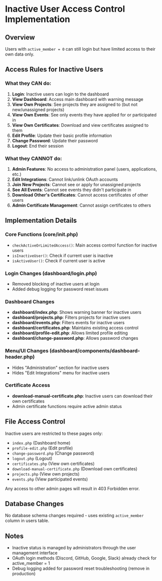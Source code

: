 # Inactive User Access Control Implementation

## Overview
Users with `active_member = 0` can still login but have limited access to their own data only.

## Access Rules for Inactive Users

### What they CAN do:
1. **Login**: Inactive users can login to the dashboard
2. **View Dashboard**: Access main dashboard with warning message
3. **View Own Projects**: See projects they are assigned to (but not new/unassigned projects)
4. **View Own Events**: See only events they have applied for or participated in
5. **View Own Certificates**: Download and view certificates assigned to them
6. **Edit Profile**: Update their basic profile information
7. **Change Password**: Update their password
8. **Logout**: End their session

### What they CANNOT do:
1. **Admin Features**: No access to administration panel (users, applications, etc.)
2. **Edit Integrations**: Cannot link/unlink OAuth accounts
3. **Join New Projects**: Cannot see or apply for unassigned projects
4. **See All Events**: Cannot see events they didn't participate in
5. **Download Other's Certificates**: Cannot access certificates of other users
6. **Admin Certificate Management**: Cannot assign certificates to others

## Implementation Details

### Core Functions (core/init.php)
- `checkActiveOrLimitedAccess()`: Main access control function for inactive users
- `isInactiveUser()`: Check if current user is inactive
- `isActiveUser()`: Check if current user is active

### Login Changes (dashboard/login.php)
- Removed blocking of inactive users at login
- Added debug logging for password reset issues

### Dashboard Changes
- **dashboard/index.php**: Shows warning banner for inactive users
- **dashboard/projects.php**: Filters projects for inactive users
- **dashboard/events.php**: Filters events for inactive users  
- **dashboard/certificates.php**: Maintains existing access control
- **dashboard/profile-edit.php**: Allows limited profile editing
- **dashboard/change-password.php**: Allows password changes

### Menu/UI Changes (dashboard/components/dashboard-header.php)
- Hides "Administration" section for inactive users
- Hides "Edit Integrations" menu for inactive users

### Certificate Access
- **download-manual-certificate.php**: Inactive users can download their own certificates
- Admin certificate functions require active admin status

## File Access Control
Inactive users are restricted to these pages only:
- `index.php` (Dashboard home)
- `profile-edit.php` (Edit profile)
- `change-password.php` (Change password)
- `logout.php` (Logout)
- `certificates.php` (View own certificates)
- `download-manual-certificate.php` (Download own certificates)
- `projects.php` (View own projects)
- `events.php` (View participated events)

Any access to other admin pages will result in 403 Forbidden error.

## Database Changes
No database schema changes required - uses existing `active_member` column in users table.

## Notes
- Inactive status is managed by administrators through the user management interface
- OAuth login methods (Discord, GitHub, Google, Slack) already check for active_member = 1
- Debug logging added for password reset troubleshooting (remove in production)
